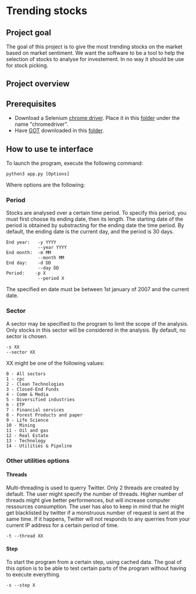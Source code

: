 # Trending stocks

## Project goal
The goal of this project is to give the most trending stocks on the market based on market sentiment. We want the software to be a tool to help the selection of stocks to analyse for investement. In no way it should be use for stock picking.

## Project overview


## Prerequisites
- Download a Selenium [chrome driver](https://chromedriver.chromium.org/downloads). Place it in this [folder](./app/find_stocks) under the name "chromedriver".
- Have [GOT](2) downloaded in this [folder](./app/tweets_handler).


## How to use te interface
To launch the program, execute the following command:
```
python3 app.py [Options]
```
Where options are the following:
### Period
Stocks are analysed over a certain time period. To specify this period, you must first choose its ending date, then its length. The starting date of the period is obtained by substracting for the ending date the time period. By default, the ending date is the current day, and the period is 30 days.
```
End year:   -y YYYY 
            --year YYYY
End month:  -m MM
            --month MM
End day:    -d DD
            --day DD
Period:    -p X
            --period X
```
The specified en date must be between 1st january of 2007 and the current date.

### Sector
A sector may be specified to the program to limit the scope of the analysis. Only stocks in this sector will be considered in the analysis. By default, no sector is chosen.
```
-s XX 
--sector XX
```
XX might be one of the following values:
```
0 - All sectors
1 - cpc
2 - Clean Technologies
3 - Closed-End Funds
4 - Comm & Media
5 - Diversified industries
6 - ETP
7 - Financial services
8 - Forest Products and paper
9 - Life Science
10 - Mining
11 - Oil and gas
12 - Real Estate
13 - Technology
14 - Utilities & Pipeline
```

### Other utilities options
#### Threads
Multi-threading is used to querry Twitter. Only 2 threads are created by default. The user might specify the number of threads. Higher number of threads might give better performences, but will increase computer ressources consumption. The user has also to keep in mind that he might get blacklisted by twitter if a monstruous number of request is sent at the same time. If it happens, Twitter will not responds to any querries from your current IP address for a certain period of time.
```
-t --thread XX
```

#### Step
To start the program from a certain step, using cached data. The goal of this option is to be able to test certain parts of the program without having to execute everything.
```
-s --step X
```